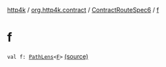 [http4k](../../index.md) / [org.http4k.contract](../index.md) / [ContractRouteSpec6](index.md) / [f](./f.md)

# f

`val f: `[`PathLens`](../../org.http4k.lens/-path-lens/index.md)`<`[`F`](-binder/index.md#F)`>` [(source)](https://github.com/http4k/http4k/blob/master/http4k-contract/src/main/kotlin/org/http4k/contract/routeSpec.kt#L110)